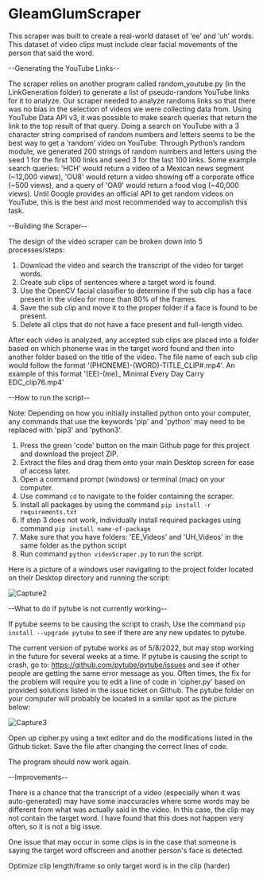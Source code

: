 # GleamGlumScraper

This scraper was built to create a real-world dataset of ‘ee’ and ‘uh’ words. This dataset of video clips must include clear facial movements of the person that said the word. 

--Generating the YouTube Links--

The scraper relies on another program called random_youtube.py (in the LinkGeneration folder) to generate a list of pseudo-random YouTube links for it to analyze. Our scraper needed to analyze randoms links so that there was no bias in the selection of videos we were collecting data from.
Using YouTube Data API v3, it was possible to make search queries that return the link to the top result of that query. Doing a search on YouTube with a 3 character string comprised of random numbers and letters seems to be the best way to get a ‘random’ video on YouTube. Through Python’s random module, we generated 200 strings of random numbers and letters using the seed 1 for the first 100 links and seed 3 for the last 100 links. Some example search queries: 'HCH' would return a video of a Mexican news segment (~12,000 views), 'OU8' would return a video showing off a corporate office (~500 views), and a query of 'OA9' would return a food vlog (~40,000 views). Until Google provides an official API to get random videos on YouTube, this is the best and most recommended way to accomplish this task.

--Building the Scraper--

The design of the video scraper can be broken down into 5 processes/steps:
1.	Download the video and search the transcript of the video for target words.
2.	Create sub clips of sentences where a target word is found.
3.	Use the OpenCV facial classifier to determine if the sub clip has a face present in the video for more than 80% of the frames.
4.	Save the sub clip and move it to the proper folder if a face is found to be present.
5.	Delete all clips that do not have a face present and full-length video.

After each video is analyzed, any accepted sub clips are placed into a folder based on which phoneme was in the target word found and then into another folder based on the title of the video. The file name of each sub clip would follow the format '(PHONEME)-(WORD)-TITLE_CLIP#.mp4'. An example of this format '(EE)-(me)_ Minimal Every Day Carry EDC_clip76.mp4'


--How to run the script--

Note: Depending on how you initially installed python onto your computer, any commands that use the keywords 'pip' and 'python' may need to be replaced with 'pip3' and 'python3'.

1) Press the green 'code' button on the main Github page for this project and download the project ZIP.
2) Extract the files and drag them onto your main Desktop screen for ease of access later.
3) Open a command prompt (windows) or terminal (mac) on your computer. 
4) Use command ``cd`` to navigate to the folder containing the scraper.
5) Install all packages by using the command ``pip install -r requirements.txt``
6) If step 3 does not work, individually install required packages using command ``pip install name-of-package``
7) Make sure that you have folders: 'EE_Videos' and 'UH_Videos' in the same folder as the python script
8) Run command ``python videoScraper.py`` to run the script. 

Here is a picture of a windows user navigating to the project folder located on their Desktop directory and running the script:

![Capture2](https://user-images.githubusercontent.com/65328908/167336669-508644f6-9289-4c76-9fa9-411a58fc2879.PNG)

--What to do if pytube is not currently working--

If pytube seems to be causing the script to crash, Use the command ``pip install --upgrade pytube`` to see if there are any new updates to pytube.

The current version of pytube works as of 5/8/2022, but may stop working in the future for several weeks at a time. If pytube is causing the script to crash, go to: https://github.com/pytube/pytube/issues and see if other people are getting the same error message as you. Often times, the fix for the problem will require you to edit a line of code in 'cipher.py' based on provided solutions listed in the issue ticket on Github. The pytube folder on your computer will probably be located in a similar spot as the picture below:

![Capture3](https://user-images.githubusercontent.com/65328908/167337589-e508b408-a60d-4e40-8dcf-6c770e936cd6.png)

Open up cipher.py using a text editor and do the modifications listed in the Github ticket. Save the file after changing the correct lines of code. 

The program should now work again.


--Improvements--

There is a chance that the transcript of a video (especially when it was auto-generated) may have some inaccuracies where some words may be different from what was actually said in the video. In this case, the clip may not contain the target word. I have found that this does not happen very often, so it is not a big issue.

One issue that may occur in some clips is in the case that someone is saying the target word offscreen and another person's face is detected. 
 
Optimize clip length/frame so only target word is in the clip (harder)
